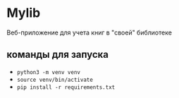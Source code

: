 # Mylib
Веб-приложение для учета книг в "своей" библиотеке
## команды для запуска 
- `python3 -m venv venv`
- `source venv/bin/activate`
- `pip install -r requirements.txt`